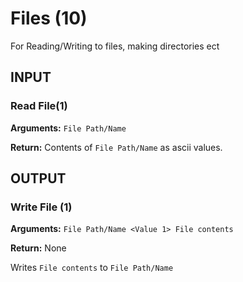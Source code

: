 # Files (10)

For Reading/Writing to files, making directories ect



## INPUT

### Read File(1)

**Arguments:**  `File Path/Name`

**Return:**  Contents of `File Path/Name` as ascii values.

## OUTPUT

### Write File (1)

**Arguments:**  `File Path/Name <Value 1> File contents`

**Return:**  None

Writes `File contents` to `File Path/Name`


